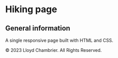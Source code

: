 # Hiking page

## General information

A single responsive page built with HTML and CSS.

© 2023 Lloyd Chambrier. All Rights Reserved.